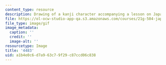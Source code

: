 ```yaml
---
content_type: resource
description: Drawing of a kanji character accompanying a lesson on Japanese.
file: https://ol-ocw-studio-app-qa.s3.amazonaws.com/courses/21g-504-japanese-iv-spring-2009/a1b4e0c6d7a963c79f29c87ccd06c838_4483.gif
file_type: image/gif
image_metadata:
  caption: ''
  credit: ''
  image-alt: ''
resourcetype: Image
title: '4483'
uid: a1b4e0c6-d7a9-63c7-9f29-c87ccd06c838
---
```

